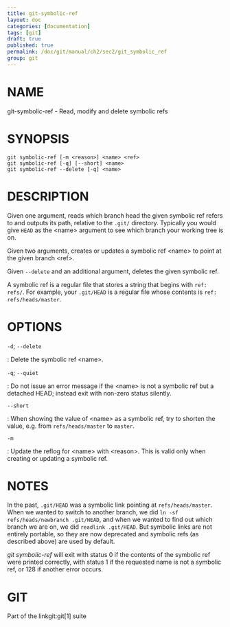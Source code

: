 ```yaml
---
title: git-symbolic-ref
layout: doc
categories: [documentation]
tags: [git]
draft: true
published: true
permalink: /doc/git/manual/ch2/sec2/git_symbolic_ref
group: git
---
```


NAME
====

git-symbolic-ref - Read, modify and delete symbolic refs

SYNOPSIS
========

    git symbolic-ref [-m <reason>] <name> <ref>
    git symbolic-ref [-q] [--short] <name>
    git symbolic-ref --delete [-q] <name>

DESCRIPTION
===========

Given one argument, reads which branch head the given symbolic ref refers to and outputs its path, relative to the `.git/` directory. Typically you would give `HEAD` as the &lt;name&gt; argument to see which branch your working tree is on.

Given two arguments, creates or updates a symbolic ref &lt;name&gt; to point at the given branch &lt;ref&gt;.

Given `--delete` and an additional argument, deletes the given symbolic ref.

A symbolic ref is a regular file that stores a string that begins with `ref: refs/`. For example, your `.git/HEAD` is a regular file whose contents is `ref: refs/heads/master`.

OPTIONS
=======

`-d`; `--delete`

:   Delete the symbolic ref &lt;name&gt;.

`-q`; `--quiet`

:   Do not issue an error message if the &lt;name&gt; is not a symbolic ref but a detached HEAD; instead exit with non-zero status silently.

`--short`

:   When showing the value of &lt;name&gt; as a symbolic ref, try to shorten the value, e.g. from `refs/heads/master` to `master`.

`-m`

:   Update the reflog for &lt;name&gt; with &lt;reason&gt;. This is valid only when creating or updating a symbolic ref.

NOTES
=====

In the past, `.git/HEAD` was a symbolic link pointing at `refs/heads/master`. When we wanted to switch to another branch, we did `ln -sf refs/heads/newbranch .git/HEAD`, and when we wanted to find out which branch we are on, we did `readlink .git/HEAD`. But symbolic links are not entirely portable, so they are now deprecated and symbolic refs (as described above) are used by default.

*git symbolic-ref* will exit with status 0 if the contents of the symbolic ref were printed correctly, with status 1 if the requested name is not a symbolic ref, or 128 if another error occurs.

GIT
===

Part of the linkgit:git\[1\] suite
